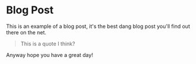 # Blog Post

This is an example of a blog post, it's the best dang blog post you'll find out there on the net.

> This is a quote I think?

Anyway hope you have a great day!

